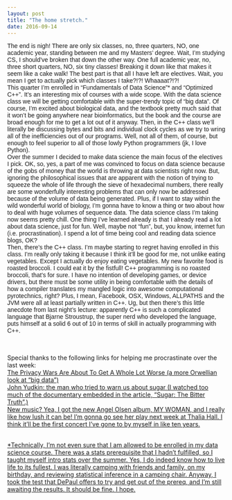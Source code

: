 ```yaml
---
layout: post
title: "The home stretch."
date: 2016-09-14
---
```


<p style = "font-family: helvetica; font-size: 100%;"> The end is nigh! There are only six 
classes, no, three quarters, NO, one academic year, standing between me and my Masters’ 
degree. Wait, I’m studying CS, I should’ve broken that down the other way. One full 
academic year, no, three short quarters, NO, six tiny classes! Breaking it down like that 
makes it seem like a cake walk! The best part is that all I have left are electives. 
Wait, you mean I get to actually pick which classes I take?!?! Whaaaat?!?!
<br/>
This quarter I’m enrolled in “Fundamentals of Data Science”* and “Optimized C++”. It’s an 
interesting mix of courses with a wide scope. With the data science class we will be 
getting comfortable with the super-trendy topic of “big data”. Of course, I’m excited 
about biological data, and the textbook pretty much said that it won’t be going anywhere 
near bioinformatics, but the book and the course are broad enough for me to get a lot out 
of it anyway. Then, in the C++ class we’ll literally be discussing bytes and bits and 
individual clock cycles as we try to wring all of the inefficiencies out of our programs. 
Well, not all of them, of course, but enough to feel superior to all of those lowly Python 
programmers (jk, I love Python).
<br/>
Over the summer I decided to make data science the main focus of the electives I pick. OK, 
so, yes, a part of me was convinced to focus on data science because of the gobs of money 
that the world is throwing at data scientists right now. But, ignoring the philosophical 
issues that are apparent with the notion of trying to squeeze the whole of life through 
the sieve of hexadecimal numbers, there really are some wonderfully interesting problems 
that can only now be addressed because of the volume of data being generated. Plus, if I 
want to stay within the wild wonderful world of biology, I’m gonna have to know a thing or 
two about how to deal with huge volumes of sequence data. The data science class I’m taking 
now seems pretty chill. One thing I’ve learned already is that I already read a lot about 
data science, just for fun. Well, maybe not “fun”, but, you know, internet fun (i.e. 
procrastination). I spend a lot of time being cool and reading data science blogs, OK? 
<br/>
Then, there’s the C++ class. I’m maybe starting to regret having enrolled in this class. 
I’m really only taking it because I think it’ll be good for me, not unlike eating 
vegetables. Except I actually do enjoy eating vegetables. My new favorite food is roasted 
broccoli. I could eat it by the fistfull! C++ programming is no roasted broccoli, that’s 
for sure. I have no intention of developing games, or device drivers, but there must be 
some utility in being comfortable with the details of how a compiler translates my mangled 
logic into awesome computational pyrotechnics, right? Plus, I mean, Facebook, OSX, Windows, 
ALLPATHS and the JVM were all at least partially written in C++. Ug, but then there’s this 
little anecdote from last night’s lecture: apparently C++ is such a complicated language 
that Bjarne Stroustrup, the super nerd who developed the language, puts himself at a solid 
6 out of 10 in terms of skill in actually programming with C++.
<br/><br/><br/>


Special thanks to the following links for helping me procrastinate over the last week:
<br/>
<a href="http://www.locusmag.com/Perspectives/2016/09/cory-doctorowthe-privacy-wars-are-about-to-get-a-whole-lot-worse/">
The Privacy Wars Are About To Get A Whole Lot Worse (a more Orwellian look at “big data”)
<br/>
<a href="http://www.telegraph.co.uk/lifestyle/wellbeing/diet/10634081/John-Yudkin-the-man-who-tried-to-warn-us-about-sugar.html">
John Yudkin: the man who tried to warn us about sugar (I watched too much of the documentary embedded in the article, “Sugar: The Bitter Truth”.)
<br/>
New music? Yea, I got the new Angel Olsen album, MY WOMAN, and I really like how lush it 
can be! I’m gonna go see her play next week at Thalia Hall. I think it’ll be the first 
concert I’ve gone to by myself in like ten years. 
<br/><br/>

*Technically, I’m not even sure that I am allowed to be enrolled in my data science course. 
There was a stats prerequisite that I hadn’t fulfilled, so I taught myself intro stats over 
the summer. Yes, I do indeed know how to live life to its fullest. I was literally camping 
with friends and family, on my birthday, and reviewing statistical inference in a camping 
chair. Anyway, I took the test that DePaul offers to try and get out of the prereq, and 
I’m still awaiting the results. It should be fine. I hope. 
</p>
